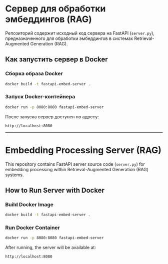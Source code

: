 # Сервер для обработки эмбеддингов (RAG)

Репозиторий содержит исходный код сервера на FastAPI (`server.py`), предназначенного для обработки эмбеддингов в системах Retrieval-Augmented Generation (RAG).

## Как запустить сервер в Docker

### Сборка образа Docker

```bash
docker build -t fastapi-embed-server .
```

### Запуск Docker-контейнера

```bash
docker run -p 8080:8080 fastapi-embed-server
```

После запуска сервер доступен по адресу:
```
http://localhost:8080
```

---

# Embedding Processing Server (RAG)

This repository contains FastAPI server source code (`server.py`) for embedding processing within Retrieval-Augmented Generation (RAG) systems.

## How to Run Server with Docker

### Build Docker Image

```bash
docker build -t fastapi-embed-server .
```

### Run Docker Container

```bash
docker run -p 8080:8080 fastapi-embed-server
```

After running, the server will be available at:
```
http://localhost:8080
```